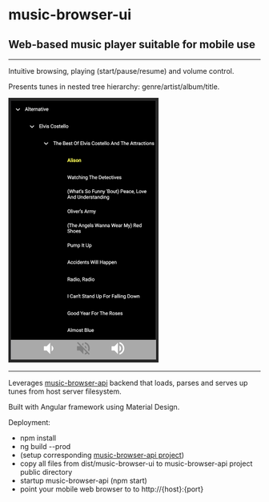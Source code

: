 # music-browser-ui

## Web-based music player suitable for mobile use

---
Intuitive browsing, playing (start/pause/resume) and volume control.

Presents tunes in nested tree hierarchy: genre/artist/album/title.

<img src="screen-shot.png" width="300"/>

---

Leverages [music-browser-api](https://github.com/TimBiernat/music-browser-api) backend that loads, parses and serves up tunes from host server filesystem.

Built with Angular framework using Material Design.

Deployment:

* npm install
* ng build --prod
* (setup corresponding [music-browser-api project](https://github.com/TimBiernat/music-browser-api))
* copy all files from dist/music-browser-ui to music-browser-api project public directory
* startup music-browser-api (npm start)
* point your mobile web browser to to http://{host}:{port}